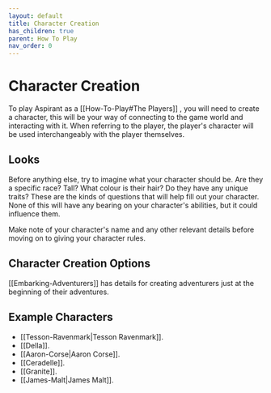 ```yaml
---
layout: default
title: Character Creation
has_children: true
parent: How To Play
nav_order: 0
---
```

# Character Creation
To play Aspirant as a [[How-To-Play#The Players]] , you will need to create a character, this will be your way of connecting to the game world and interacting with it. When referring to the player, the player's character will be used interchangeably with the player themselves. 

## Looks
Before anything else, try to imagine what your character should be. Are they a specific race? Tall? What colour is their hair? Do they have any unique traits? These are the kinds of questions that will help fill out your character. None of this will have any bearing on your character's abilities, but it could influence them.

Make note of your character's name and any other relevant details before moving on to giving your character rules.

## Character Creation Options
[[Embarking-Adventurers]] has details for creating adventurers just at the beginning of their adventures.

## Example Characters
* [[Tesson-Ravenmark|Tesson Ravenmark]].
* [[Della]].
* [[Aaron-Corse|Aaron Corse]].
* [[Ceradelle]].
* [[Granite]].
* [[James-Malt|James Malt]].